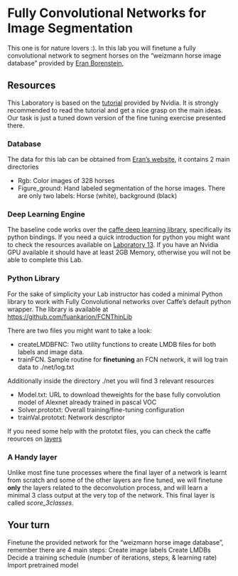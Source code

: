 # Fully Convolutional Networks for Image Segmentation

This one is for nature lovers :). In this lab you will finetune a fully convolutional network to segment horses on the “weizmann horse image database” provided by [Eran Borenstein](http://www.msri.org/people/members/eranb/), 

## Resources
This Laboratory is based on the [tutorial](https://github.com/NVIDIA/DIGITS/tree/master/examples/semantic-segmentation) provided by Nvidia. It is strongly recommended to read the tutorial and get a nice grasp on the main ideas. Our task is just a tuned down version of the fine tuning exercise presented there. 

### Database

The data for this lab can be obtained from [Eran’s website](http://www.msri.org/people/members/eranb/), it contains 2 main directories
- Rgb: Color images of 328  horses
- Figure_ground: Hand labeled segmentation of the horse images. There are only two labels: Horse (white), background (black)

### Deep Learning  Engine
The baseline code works over the [caffe deep learning library](https://github.com/BVLC/caffe), specifically its python bindings.  If you need a quick introduction for python you might want to check the resources available on [Laboratory 13](https://github.com/fuankarion/Vision17/tree/master/Lab13-OpticalFLow). If you have an Nvidia GPU available it should have at least 2GB Memory, otherwise you will not be able to complete this Lab.

### Python Library
For the sake of simplicity your Lab instructor has coded a minimal Python library to work with Fully Convolutional networks over Caffe’s default python wrapper. The library is available at https://github.com/fuankarion/FCNThinLib

There are two files you might want to take a look:
- createLMDBFNC: Two utility functions to create LMDB files for both labels and image data.
- trainFCN. Sample routine for **finetuning** an FCN network, it will log train data to ./net/log.txt

Additionally inside the directory ./net you will find 3 relevant resources
- Model.txt: URL to download theweights for the base fully convolution model of Alexnet already trained in pascal VOC
- Solver.prototxt: Overall training/fine-tuning configuration 
- trainVal.prototxt: Network descriptor

If you need some help with the prototxt files, you can check the caffe reources on [layers](http://caffe.berkeleyvision.org/tutorial/layers.html)

### A Handy layer

Unlike most fine tune processes where the final layer of a network is learnt from scratch and some of the other layers are fine tuned, we will finetune **only** the layers related to the deconvolution process, and will learn a minimal 3 class output at the very top of the network. This final layer is called *score_3classes*.

## Your turn
Finetune the provided network for the “weizmann horse image database”, remember there are  4 main steps:
Create image labels
Create LMDBs
Decide a training schedule (number of iterations, steps, & learning rate)
Import pretrained model 





